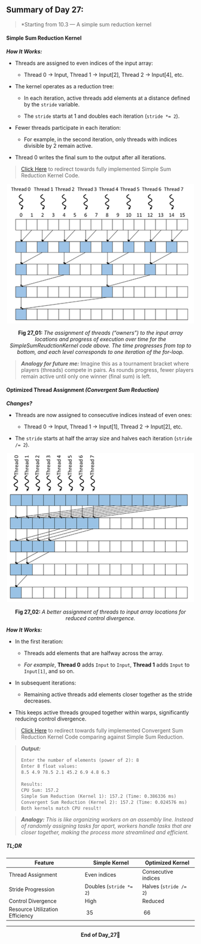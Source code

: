 ## Summary of Day 27:

> *Starting from 10.3 — A simple sum reduction kernel

#### Simple Sum Reduction Kernel

***How It Works:***
- Threads are assigned to even indices of the input array:

    - Thread 0 → Input, Thread 1 → Input[2], Thread 2 → Input[4], etc.

- The kernel operates as a reduction tree:

    - In each iteration, active threads add elements at a distance defined by the `stride` variable.

    - The `stride` starts at 1 and doubles each iteration (`stride *= 2`).

- Fewer threads participate in each iteration:

    - For example, in the second iteration, only threads with indices divisible by 2 remain active.

- Thread 0 writes the final sum to the output after all iterations.

> [Click Here](./SimpleSumReductionKernel.cu) to redirect towards fully implemented Simple Sum Reduction Kernel Code. 

<div align="center">
<img src="./images/SimpleSumreduction.png/" width="500px">
<p><b>Fig 27_01: </b><i>The assignment of threads (“owners”) to the input array locations and progress of execution over time for the SimpleSumReudctionKernel code above. The time progresses from top to bottom, and each level corresponds to one iteration of the for-loop.</i></p>
</div>

> ***Analogy for future me:*** 
> Imagine this as a tournament bracket where players (threads) compete in pairs. As rounds progress, fewer players remain active until only one winner (final sum) is left.

#### Optimized Thread Assignment *(Convergent Sum Reduction)*

***Changes?***
- Threads are now assigned to consecutive indices instead of even ones:
    - Thread 0 → Input, Thread 1 → Input[1], Thread 2 → Input[2], etc.

- The `stride` starts at half the array size and halves each iteration (`stride /= 2`).

<div align="center">
<img src="./images/optimized_control_divergence.png/" width="500px">
<p><b>Fig 27_02: </b><i> A better assignment of threads to input array locations for reduced control divergence.</i></p>
</div>

***How It Works:***
- In the first iteration:

    - Threads add elements that are halfway across the array.

    - *For example*, **Thread 0** adds `Input` to `Input`, **Thread 1** adds `Input` to `Input[1]`, and so on.

- In subsequent iterations:
    - Remaining active threads add elements closer together as the stride decreases.

- This keeps active threads grouped together within warps, significantly reducing control divergence.

> [Click Here](./optimizedKernel.cu) to redirect towards fully implemented Convergent Sum Reduction Kernel Code comparing against Simple Sum Reduction.

> ***Output:***
> ```pwsh
> Enter the number of elements (power of 2): 8
> Enter 8 float values:
> 8.5 4.9 78.5 2.1 45.2 6.9 4.8 6.3
> 
> Results:
> CPU Sum: 157.2
> Simple Sum Reduction (Kernel 1): 157.2 (Time: 0.386336 ms)
> Convergent Sum Reduction (Kernel 2): 157.2 (Time: 0.024576 ms)
> Both kernels match CPU result!
> ```

> ****Analogy:*** This is like organizing workers on an assembly line. Instead of randomly assigning tasks far apart, workers handle tasks that are closer together, making the process more streamlined and efficient.*

##### TL;DR

| Feature  | Simple Kernel| Optimized Kernel|
|----------|--------------|-------------------|
| Thread Assignment | Even indices| Consecutive indices|
| Stride Progression| Doubles (`stride *= 2`)| Halves (`stride /= 2`)|
| Control Divergence| High| Reduced |
| Resource Utilization Efficiency| $~35%$ | $~66%$ |
 
---
<div align="center">
    <b>
        End of Day_27🫡
    </b>
</div>